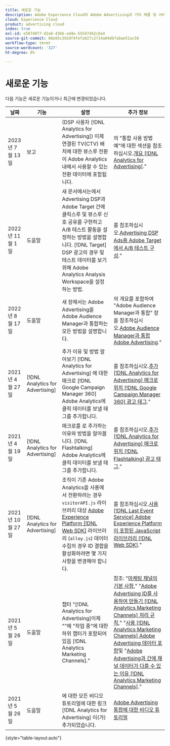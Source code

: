 ```yaml
---
title: 새로운 기능
description: Adobe Experience Cloud의 Adobe Advertising과 기타 제품 및 서비스 간의 통합 업데이트에 대해 알아봅니다.
cloud: Experience Cloud
product: advertising cloud
index: true
exl-id: e5874077-d2a8-43bb-ad4e-55547442c8a4
source-git-commit: 08a95c392df4fefa927c2714a04dbfabae51ac58
workflow-type: tm+mt
source-wordcount: '327'
ht-degree: 0%

---
```


# 새로운 기능

다음 기능은 새로운 기능이거나 최근에 변경되었습니다.

| 날짜 | 기능 | 설명 | 추가 정보 |
| ---- | ------- | ----------- | -------------------- |
| 2023년 7월 13일 | 보고 | (DSP 사용자 [!DNL Analytics for Advertising]) 이제 연결된 TV(CTV) 배치에 대한 뷰스루 전환이 Adobe Analytics 내에서 사용할 수 있는 전환 데이터에 포함됩니다. | 의 &quot;통합 사용 방법 예&quot;에 대한 섹션을 참조하십시오.[개요 [!DNL Analytics for Advertising]](/help/integrations/analytics/overview.md#integration-examples).&quot; |
| 2022년 11월 1일 | 도움말 | 새 문서에서는에서 Advertising DSP과 Adobe Target 간에 클릭스루 및 뷰스루 신호 공유를 구현하고 A/B 테스트 활동을 설정하는 방법을 설명합니다. [!DNL Target] DSP 광고의 경우 및 테스트 데이터를 보기 위해 Adobe Analytics Analysis Workspace을 설정하는 방법. | 를 참조하십시오.[Advertising DSP Ads용 Adobe Target에서 A/B 테스트 구성](/help/integrations/target/overview-ab-tests.md).&quot; |
| 2022년 8월 17일 | 도움말 | 새 장에서는 Adobe Advertising을 Adobe Audience Manager과 통합하는 모든 방법을 설명합니다. | 의 개요를 포함하여 &quot;Adobe Audience Manager과 통합&quot; 장을 참조하십시오.[Adobe Audience Manager과 통합 Adobe Advertising](/help/integrations/audience-manager/overview.md).&quot; |
| 2021년 4월 27일 | [!DNL Analytics for Advertising] | 추가 이유 및 방법 알아보기 [!DNL Analytics for Advertising] 에 대한 매크로 [!DNL Google Campaign Manager 360] Adobe Analytics에 클릭 데이터를 보낼 태그를 추가합니다. | 를 참조하십시오.[추가 [!DNL Analytics for Advertising] 매크로 위치 [!DNL Google Campaign Manager 360] 광고 태그](/help/integrations/analytics/macros-google-campaign-manager.md).&quot; |
| 2021년 4월 19일 | [!DNL Analytics for Advertising] | 매크로를 로 추가하는 이유와 방법을 알아봅니다. [!DNL Flashtalking] Adobe Analytics에 클릭 데이터를 보낼 태그를 추가합니다. | 를 참조하십시오.[추가 [!DNL Analytics for Advertising] 매크로 위치 [!DNL Flashtalking] 광고 태그](/help/integrations/analytics/macros-flashtalking.md).&quot; |
| 2021년 10월 27일 | [!DNL Analytics for Advertising] | 조직이 기존 Adobe Analytics을 사용에서 전환하려는 경우 `visitorAPI.js` 라이브러리 대상 [Adobe Experience Platform [!DNL Web SDK]](https://experienceleague.adobe.com/docs/experience-platform/edge/home.html) 라이브러리 (`alloy.js`) 데이터 수집의 경우 ID 결합을 활성화하려면 몇 가지 사항을 변경해야 합니다. | 를 참조하십시오.[사용 [!DNL Last Event Service] Adobe Experience Platform이 포함된 JavaScript 라이브러리 [!DNL Web SDK]](/help/integrations/analytics/web-sdk.md).&quot; |
| 2021년 5월 26일 | 도움말 | 챕터 &quot;[!DNL Analytics for Advertising]이제 &quot;&quot;에 &quot;작업 중&quot;에 대한 하위 챕터가 포함되어 있음 [!DNL Analytics Marketing Channels].&quot; | 참조: &quot;[마케팅 채널의 기본 사항](/help/integrations/analytics/marketing-channels/mc-overview.md),&quot; &quot;[Adobe Advertising ID를 사용하여 만들기 [!DNL Analytics Marketing Channels] 처리 규칙](/help/integrations/analytics/marketing-channels/mc-ids.md),&quot; &quot;[사용 [!DNL Analytics Marketing Channels] Adobe Advertising 데이터 포함](/help/integrations/analytics/marketing-channels/mc-ac-data.md)및 &quot;[Adobe Advertising과 간에 채널 데이터가 다를 수 있는 이유 [!DNL Analytics Marketing Channels]](/help/integrations/analytics/marketing-channels/mc-data-variances.md).&quot; |
| 2021년 5월 26일 | 도움말 | 에 대한 모든 비디오 튜토리얼에 대한 링크 [!DNL Analytics for Advertising] 이(가) 추가되었습니다. | [Adobe Advertising 통합에 대한 비디오 튜토리얼](https://experienceleague.adobe.com/docs/advertising-learn/tutorials/overview.html) |

{style="table-layout:auto"}

<!-- At some point, just make this an overview page instead?

Adobe Advertising is integrated with the following Adobe Experience Cloud products:

* [Adobe Analytics](/help/integrations/analytics/overview.md)

* Adobe Audience Manager

* Adobe Campaign (Adobe Advertising Search only)

 -->
